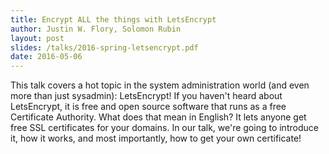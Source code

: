 ```yaml
---
title: Encrypt ALL the things with LetsEncrypt
author: Justin W. Flory, Solomon Rubin
layout: post
slides: /talks/2016-spring-letsencrypt.pdf
date: 2016-05-06
---
```


This talk covers a hot topic in the system administration world (and even more than just sysadmin): LetsEncrypt! If you haven't heard about LetsEncrypt, it is free and open source software that runs as a free Certificate Authority. What does that mean in English? It lets anyone get free SSL certificates for your domains. In our talk, we're going to introduce it, how it works, and most importantly, how to get your own certificate!
